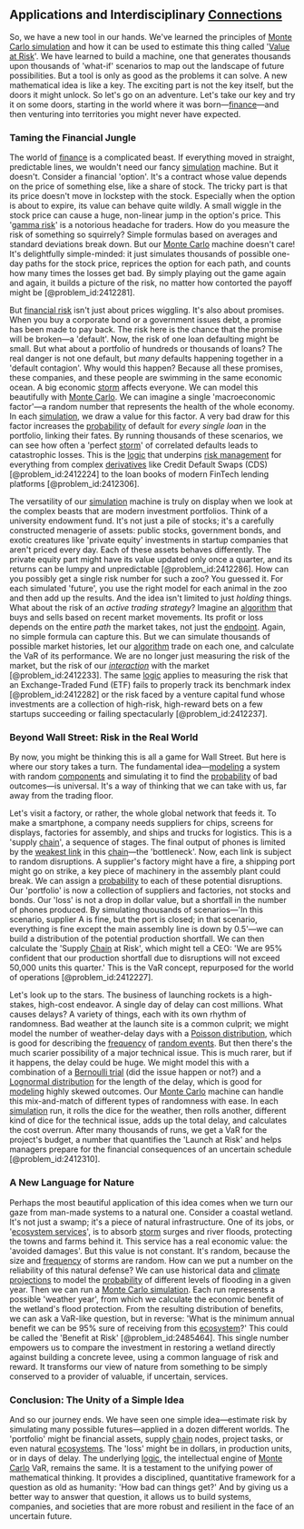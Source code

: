 ## Applications and Interdisciplinary [Connections](@article_id:193345)

So, we have a new tool in our hands. We've learned the principles of [Monte Carlo simulation](@article_id:135733) and how it can be used to estimate this thing called '[Value at Risk](@article_id:143883)'. We have learned to build a machine, one that generates thousands upon thousands of 'what-if' scenarios to map out the landscape of future possibilities. But a tool is only as good as the problems it can solve. A new mathematical idea is like a key. The exciting part is not the key itself, but the doors it might unlock. So let's go on an adventure. Let's take our key and try it on some doors, starting in the world where it was born—[finance](@article_id:144433)—and then venturing into territories you might never have expected.

### Taming the Financial Jungle

The world of [finance](@article_id:144433) is a complicated beast. If everything moved in straight, predictable lines, we wouldn't need our fancy [simulation](@article_id:140361) machine. But it doesn't. Consider a financial 'option'. It's a contract whose value depends on the price of something else, like a share of stock. The tricky part is that its price doesn't move in lockstep with the stock. Especially when the option is about to expire, its value can behave quite wildly. A small wiggle in the stock price can cause a huge, non-linear jump in the option's price. This '[gamma risk](@article_id:141932)' is a notorious headache for traders. How do you measure the risk of something so squirrely? Simple formulas based on averages and standard deviations break down. But our [Monte Carlo](@article_id:143860) machine doesn't care! It's delightfully simple-minded: it just simulates thousands of possible one-day paths for the stock price, reprices the option for each path, and counts how many times the losses get bad. By simply playing out the game again and again, it builds a picture of the risk, no matter how contorted the payoff might be [@problem_id:2412281].

But [financial risk](@article_id:137603) isn't just about prices wiggling. It's also about promises. When you buy a corporate bond or a government issues debt, a promise has been made to pay back. The risk here is the chance that the promise will be broken—a 'default'. Now, the risk of one loan defaulting might be small. But what about a portfolio of hundreds or thousands of loans? The real danger is not one default, but *many* defaults happening together in a 'default contagion'. Why would this happen? Because all these promises, these companies, and these people are swimming in the same economic ocean. A big economic [storm](@article_id:177242) affects everyone. We can model this beautifully with [Monte Carlo](@article_id:143860). We can imagine a single 'macroeconomic factor'—a random number that represents the health of the whole economy. In each [simulation](@article_id:140361), we draw a value for this factor. A very bad draw for this factor increases the [probability](@article_id:263106) of default for *every single loan* in the portfolio, linking their fates. By running thousands of these scenarios, we can see how often a 'perfect [storm](@article_id:177242)' of correlated defaults leads to catastrophic losses. This is the [logic](@article_id:266330) that underpins [risk management](@article_id:140788) for everything from complex [derivatives](@article_id:165970) like Credit Default Swaps (CDS) [@problem_id:2412224] to the loan books of modern FinTech lending platforms [@problem_id:2412306].

The versatility of our [simulation](@article_id:140361) machine is truly on display when we look at the complex beasts that are modern investment portfolios. Think of a university endowment fund. It's not just a pile of stocks; it's a carefully constructed menagerie of assets: public stocks, government bonds, and exotic creatures like 'private equity' investments in startup companies that aren't priced every day. Each of these assets behaves differently. The private equity part might have its value updated only once a quarter, and its returns can be lumpy and unpredictable [@problem_id:2412286]. How can you possibly get a single risk number for such a zoo? You guessed it. For each simulated 'future', you use the right model for each animal in the zoo and then add up the results. And the idea isn't limited to just *holding* things. What about the risk of an *active trading strategy*? Imagine an [algorithm](@article_id:267625) that buys and sells based on recent market movements. Its profit or loss depends on the entire *path* the market takes, not just the [endpoint](@article_id:195620). Again, no simple formula can capture this. But we can simulate thousands of possible market histories, let our [algorithm](@article_id:267625) trade on each one, and calculate the VaR of its performance. We are no longer just measuring the risk of the market, but the risk of our *[interaction](@article_id:275086)* with the market [@problem_id:2412233]. The same [logic](@article_id:266330) applies to measuring the risk that an Exchange-Traded Fund (ETF) fails to properly track its benchmark index [@problem_id:2412282] or the risk faced by a venture capital fund whose investments are a collection of high-risk, high-reward bets on a few startups succeeding or failing spectacularly [@problem_id:2412237].

### Beyond Wall Street: Risk in the Real World

By now, you might be thinking this is all a game for Wall Street. But here is where our story takes a turn. The fundamental idea—[modeling](@article_id:268079) a system with random [components](@article_id:152417) and simulating it to find the [probability](@article_id:263106) of bad outcomes—is universal. It's a way of thinking that we can take with us, far away from the trading floor.

Let's visit a factory, or rather, the whole global network that feeds it. To make a smartphone, a company needs suppliers for chips, screens for displays, factories for assembly, and ships and trucks for logistics. This is a 'supply [chain](@article_id:267135)', a sequence of stages. The final output of phones is limited by the [weakest link](@article_id:198768) in this [chain](@article_id:267135)—the 'bottleneck'. Now, each link is subject to random disruptions. A supplier's factory might have a fire, a shipping port might go on strike, a key piece of machinery in the assembly plant could break. We can assign a [probability](@article_id:263106) to each of these potential disruptions. Our 'portfolio' is now a collection of suppliers and factories, not stocks and bonds. Our 'loss' is not a drop in dollar value, but a shortfall in the number of phones produced. By simulating thousands of scenarios—'In this scenario, supplier A is fine, but the port is closed; in that scenario, everything is fine except the main assembly line is down by 0.5'—we can build a distribution of the potential production shortfall. We can then calculate the 'Supply [Chain](@article_id:267135) at Risk', which might tell a CEO: 'We are 95% confident that our production shortfall due to disruptions will not exceed 50,000 units this quarter.' This is the VaR concept, repurposed for the world of operations [@problem_id:2412227].

Let's look up to the stars. The business of launching rockets is a high-stakes, high-cost endeavor. A single day of delay can cost millions. What causes delays? A variety of things, each with its own rhythm of randomness. Bad weather at the launch site is a common culprit; we might model the number of weather-delay days with a [Poisson distribution](@article_id:147275), which is good for describing the [frequency](@article_id:264036) of [random events](@article_id:268773). But then there's the much scarier possibility of a major technical issue. This is much rarer, but if it happens, the delay could be huge. We might model this with a combination of a [Bernoulli trial](@article_id:192567) (did the issue happen or not?) and a [Lognormal distribution](@article_id:261394) for the length of the delay, which is good for [modeling](@article_id:268079) highly skewed outcomes. Our [Monte Carlo](@article_id:143860) machine can handle this mix-and-match of different types of randomness with ease. In each [simulation](@article_id:140361) run, it rolls the dice for the weather, then rolls another, different kind of dice for the technical issue, adds up the total delay, and calculates the cost overrun. After many thousands of runs, we get a VaR for the project's budget, a number that quantifies the 'Launch at Risk' and helps managers prepare for the financial consequences of an uncertain schedule [@problem_id:2412310].

### A New Language for Nature

Perhaps the most beautiful application of this idea comes when we turn our gaze from man-made systems to a natural one. Consider a coastal wetland. It's not just a swamp; it's a piece of natural infrastructure. One of its jobs, or '[ecosystem services](@article_id:147022)', is to absorb [storm](@article_id:177242) surges and river floods, protecting the towns and farms behind it. This service has a real economic value: the 'avoided damages'. But this value is not constant. It's random, because the size and [frequency](@article_id:264036) of storms are random. How can we put a number on the reliability of this natural defense? We can use historical data and [climate](@article_id:144739) [projections](@article_id:151669) to model the [probability](@article_id:263106) of different levels of flooding in a given year. Then we can run a [Monte Carlo simulation](@article_id:135733). Each run represents a possible 'weather year', from which we calculate the economic benefit of the wetland's flood protection. From the resulting distribution of benefits, we can ask a VaR-like question, but in reverse: 'What is the minimum annual benefit we can be 95% sure of receiving from this [ecosystem](@article_id:135973)?' This could be called the 'Benefit at Risk' [@problem_id:2485464]. This single number empowers us to compare the investment in restoring a wetland directly against building a concrete levee, using a common language of risk and reward. It transforms our view of nature from something to be simply conserved to a provider of valuable, if uncertain, services.

### Conclusion: The Unity of a Simple Idea

And so our journey ends. We have seen one simple idea—estimate risk by simulating many possible futures—applied in a dozen different worlds. The 'portfolio' might be financial assets, supply [chain](@article_id:267135) nodes, project tasks, or even natural [ecosystems](@article_id:204289). The 'loss' might be in dollars, in production units, or in days of delay. The underlying [logic](@article_id:266330), the intellectual engine of [Monte Carlo](@article_id:143860) VaR, remains the same. It is a testament to the unifying power of mathematical thinking. It provides a disciplined, quantitative framework for a question as old as humanity: 'How bad can things get?' And by giving us a better way to answer that question, it allows us to build systems, companies, and societies that are more robust and resilient in the face of an uncertain future.